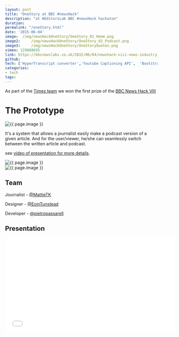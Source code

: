 ```yaml
---
layout: post
title: "OneStory at BBC #newsHack"
description: "at #EditorsLab BBC #newsHack hackaton"
duration:
permalink: "/oneStory.html" 
date: '2015-06-04'
image: 	/img/newsHackOneStory/OneStory_01_Home.png
image2: 	/img/newsHackOneStory/OneStory_02_Podcast.png
image3: 	/img/newsHackOneStory/OneStoryQuotes.png
vimeo: 129888695
link: https://bbcnewslabs.co.uk/2015/06/04/newshack-viii-news-industry-accelerator-wrapup/
github: 
tech: ['HyperTranscript converter','Youtube Captioning API',  'Bootstrap','HTML5','CSS',  'Git', 'Javascript']
categories: 
- tech
tags:
---
```


As part of the [Times team](https://twitter.com/TimesDevelops) we won the first prize of the [BBC News Hack VIII](https://newshack.co.uk/newshack-viii-the-2015-news-industry-accelerator)


# The Prototype

<!-- <div class="image-wrapper">
<a href="{{ page.image}}" data-lightbox="buildTheNews" title="#BuildTheNews Hackaton, photo credit @MattieTK">
<img class="thumb img-round img-responsive" src="{{ page.hackaton2}}" alt="photo" /> -->

<div class="image-wrapper">
    <img src="{{ page.image }}" alt="{{ page.image }}" />
</div>

It's a system that allows a journalist easily make a podcast version of a given article. And for the user/viewer, he/she can seamlessly switch between the written article and podcast.

see [video of presentation for more details]({{site.url}}{{page.permalink}}#presVideo).

<div class="image-wrapper">
    <img src="{{ page.image2 }}" alt="{{ page.image }}" />
</div>

<div class="image-wrapper">
    <img src="{{ page.image3 }}" alt="{{ page.image }}" />
</div>




## Team 

Journalist - <a href="https://twitter.com/MattieTK" class="twitter-follow-button" data-show-count="false"> @MattieTK</a> <script>!function(d,s,id){var js,fjs=d.getElementsByTagName(s)[0],p=/^http:/.test(d.location)?'http':'https';if(!d.getElementById(id)){js=d.createElement(s);js.id=id;js.src=p+'://platform.twitter.com/widgets.js';fjs.parentNode.insertBefore(js,fjs);}}(document, 'script', 'twitter-wjs');</script>

Designer - <a href="https://twitter.com/EoinTunstead" class="twitter-follow-button" data-show-count="false"> @EoinTunstead</a> <script>!function(d,s,id){var js,fjs=d.getElementsByTagName(s)[0],p=/^http:/.test(d.location)?'http':'https';if(!d.getElementById(id)){js=d.createElement(s);js.id=id;js.src=p+'://platform.twitter.com/widgets.js';fjs.parentNode.insertBefore(js,fjs);}}(document, 'script', 'twitter-wjs');</script>

Developer - <a href="https://twitter.com/pietropassarell" class="twitter-follow-button" data-show-count="false"> @pietropassarell</a> <script>!function(d,s,id){var js,fjs=d.getElementsByTagName(s)[0],p=/^http:/.test(d.location)?'http':'https';if(!d.getElementById(id)){js=d.createElement(s);js.id=id;js.src=p+'://platform.twitter.com/widgets.js';fjs.parentNode.insertBefore(js,fjs);}}(document, 'script', 'twitter-wjs');</script>


<h2 id="presVideo">Presentation</h2>

<div class="videoWrapper">
<iframe src="//player.vimeo.com/video/{{page.vimeo}}?title=0&amp;byline=0&amp;portrait=0" width="560" height="315" frameborder="0" ></iframe>
</div>